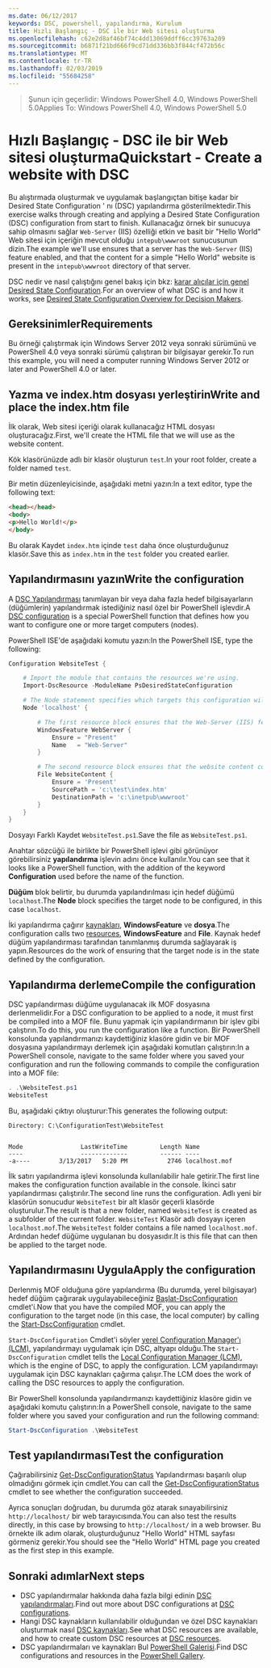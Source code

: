 ```yaml
---
ms.date: 06/12/2017
keywords: DSC, powershell, yapılandırma, Kurulum
title: Hızlı Başlangıç - DSC ile bir Web sitesi oluşturma
ms.openlocfilehash: c62e2d8af46bf74c4dd13069ddff6cc39763a209
ms.sourcegitcommit: b6871f21bd666f9cd71dd336bb3f844cf472b56c
ms.translationtype: MT
ms.contentlocale: tr-TR
ms.lasthandoff: 02/03/2019
ms.locfileid: "55684258"
---
```

> <span data-ttu-id="f814c-103">Şunun için geçerlidir: Windows PowerShell 4.0, Windows PowerShell 5.0</span><span class="sxs-lookup"><span data-stu-id="f814c-103">Applies To: Windows PowerShell 4.0, Windows PowerShell 5.0</span></span>

# <a name="quickstart---create-a-website-with-dsc"></a><span data-ttu-id="f814c-104">Hızlı Başlangıç - DSC ile bir Web sitesi oluşturma</span><span class="sxs-lookup"><span data-stu-id="f814c-104">Quickstart - Create a website with DSC</span></span>

<span data-ttu-id="f814c-105">Bu alıştırmada oluşturmak ve uygulamak başlangıçtan bitişe kadar bir Desired State Configuration ' nı (DSC) yapılandırma gösterilmektedir.</span><span class="sxs-lookup"><span data-stu-id="f814c-105">This exercise walks through creating and applying a Desired State Configuration (DSC) configuration from start to finish.</span></span>
<span data-ttu-id="f814c-106">Kullanacağız örnek bir sunucuya sahip olmasını sağlar `Web-Server` (IIS) özelliği etkin ve basit bir "Hello World" Web sitesi için içeriğin mevcut olduğu `intepub\wwwroot` sunucusunun dizin.</span><span class="sxs-lookup"><span data-stu-id="f814c-106">The example we'll use ensures that a server has the `Web-Server` (IIS) feature enabled, and that the content for a simple "Hello World" website is present in the `intepub\wwwroot` directory of that server.</span></span>

<span data-ttu-id="f814c-107">DSC nedir ve nasıl çalıştığını genel bakış için bkz: [karar alıcılar için genel Desired State Configuration](../overview/decisionMaker.md).</span><span class="sxs-lookup"><span data-stu-id="f814c-107">For an overview of what DSC is and how it works, see [Desired State Configuration Overview for Decision Makers](../overview/decisionMaker.md).</span></span>

## <a name="requirements"></a><span data-ttu-id="f814c-108">Gereksinimler</span><span class="sxs-lookup"><span data-stu-id="f814c-108">Requirements</span></span>

<span data-ttu-id="f814c-109">Bu örneği çalıştırmak için Windows Server 2012 veya sonraki sürümünü ve PowerShell 4.0 veya sonraki sürümü çalıştıran bir bilgisayar gerekir.</span><span class="sxs-lookup"><span data-stu-id="f814c-109">To run this example, you will need a computer running Windows Server 2012 or later and PowerShell 4.0 or later.</span></span>

## <a name="write-and-place-the-indexhtm-file"></a><span data-ttu-id="f814c-110">Yazma ve index.htm dosyası yerleştirin</span><span class="sxs-lookup"><span data-stu-id="f814c-110">Write and place the index.htm file</span></span>

<span data-ttu-id="f814c-111">İlk olarak, Web sitesi içeriği olarak kullanacağız HTML dosyası oluşturacağız.</span><span class="sxs-lookup"><span data-stu-id="f814c-111">First, we'll create the HTML file that we will use as the website content.</span></span>

<span data-ttu-id="f814c-112">Kök klasörünüzde adlı bir klasör oluşturun `test`.</span><span class="sxs-lookup"><span data-stu-id="f814c-112">In your root folder, create a folder named `test`.</span></span>

<span data-ttu-id="f814c-113">Bir metin düzenleyicisinde, aşağıdaki metni yazın:</span><span class="sxs-lookup"><span data-stu-id="f814c-113">In a text editor, type the following text:</span></span>

```html
<head></head>
<body>
<p>Hello World!</p>
</body>
```

<span data-ttu-id="f814c-114">Bu olarak Kaydet `index.htm` içinde `test` daha önce oluşturduğunuz klasör.</span><span class="sxs-lookup"><span data-stu-id="f814c-114">Save this as `index.htm` in the `test` folder you created earlier.</span></span>

## <a name="write-the-configuration"></a><span data-ttu-id="f814c-115">Yapılandırmasını yazın</span><span class="sxs-lookup"><span data-stu-id="f814c-115">Write the configuration</span></span>

<span data-ttu-id="f814c-116">A [DSC Yapılandırması](../configurations/configurations.md) tanımlayan bir veya daha fazla hedef bilgisayarların (düğümlerin) yapılandırmak istediğiniz nasıl özel bir PowerShell işlevdir.</span><span class="sxs-lookup"><span data-stu-id="f814c-116">A [DSC configuration](../configurations/configurations.md) is a special PowerShell function that defines how you want to configure one or more target computers (nodes).</span></span>

<span data-ttu-id="f814c-117">PowerShell ISE'de aşağıdaki komutu yazın:</span><span class="sxs-lookup"><span data-stu-id="f814c-117">In the PowerShell ISE, type the following:</span></span>

```powershell
Configuration WebsiteTest {

    # Import the module that contains the resources we're using.
    Import-DscResource -ModuleName PsDesiredStateConfiguration

    # The Node statement specifies which targets this configuration will be applied to.
    Node 'localhost' {

        # The first resource block ensures that the Web-Server (IIS) feature is enabled.
        WindowsFeature WebServer {
            Ensure = "Present"
            Name   = "Web-Server"
        }

        # The second resource block ensures that the website content copied to the website root folder.
        File WebsiteContent {
            Ensure = 'Present'
            SourcePath = 'c:\test\index.htm'
            DestinationPath = 'c:\inetpub\wwwroot'
        }
    }
}
```

<span data-ttu-id="f814c-118">Dosyayı Farklı Kaydet `WebsiteTest.ps1`.</span><span class="sxs-lookup"><span data-stu-id="f814c-118">Save the file as `WebsiteTest.ps1`.</span></span>

<span data-ttu-id="f814c-119">Anahtar sözcüğü ile birlikte bir PowerShell işlevi gibi görünüyor görebilirsiniz **yapılandırma** işlevin adını önce kullanılır.</span><span class="sxs-lookup"><span data-stu-id="f814c-119">You can see that it looks like a PowerShell function, with the addition of the keyword **Configuration** used before the name of the function.</span></span>

<span data-ttu-id="f814c-120">**Düğüm** blok belirtir, bu durumda yapılandırılması için hedef düğümü `localhost`.</span><span class="sxs-lookup"><span data-stu-id="f814c-120">The **Node** block specifies the target node to be configured, in this case `localhost`.</span></span>

<span data-ttu-id="f814c-121">İki yapılandırma çağırır [kaynakları](../resources/resources.md), **WindowsFeature** ve **dosya**.</span><span class="sxs-lookup"><span data-stu-id="f814c-121">The configuration calls two [resources](../resources/resources.md), **WindowsFeature** and **File**.</span></span>
<span data-ttu-id="f814c-122">Kaynak hedef düğüm yapılandırması tarafından tanımlanmış durumda sağlayarak iş yapın.</span><span class="sxs-lookup"><span data-stu-id="f814c-122">Resources do the work of ensuring that the target node is in the state defined by the configuration.</span></span>

## <a name="compile-the-configuration"></a><span data-ttu-id="f814c-123">Yapılandırma derleme</span><span class="sxs-lookup"><span data-stu-id="f814c-123">Compile the configuration</span></span>

<span data-ttu-id="f814c-124">DSC yapılandırması düğüme uygulanacak ilk MOF dosyasına derlenmelidir.</span><span class="sxs-lookup"><span data-stu-id="f814c-124">For a DSC configuration to be applied to a node, it must first be compiled into a MOF file.</span></span>
<span data-ttu-id="f814c-125">Bunu yapmak için yapılandırmanın bir işlev gibi çalıştırın.</span><span class="sxs-lookup"><span data-stu-id="f814c-125">To do this, you run the configuration like a function.</span></span>
<span data-ttu-id="f814c-126">Bir PowerShell konsolunda yapılandırmanızı kaydettiğiniz klasöre gidin ve bir MOF dosyasına yapılandırmayı derlemek için aşağıdaki komutları çalıştırın:</span><span class="sxs-lookup"><span data-stu-id="f814c-126">In a PowerShell console, navigate to the same folder where you saved your configuration and run the following commands to compile the configuration into a MOF file:</span></span>

```powershell
. .\WebsiteTest.ps1
WebsiteTest
```

<span data-ttu-id="f814c-127">Bu, aşağıdaki çıktıyı oluşturur:</span><span class="sxs-lookup"><span data-stu-id="f814c-127">This generates the following output:</span></span>

```
Directory: C:\ConfigurationTest\WebsiteTest


Mode                LastWriteTime         Length Name
----                -------------         ------ ----
-a----        3/13/2017   5:20 PM           2746 localhost.mof
```

<span data-ttu-id="f814c-128">İlk satırı yapılandırma işlevi konsolunda kullanılabilir hale getirir.</span><span class="sxs-lookup"><span data-stu-id="f814c-128">The first line makes the configuration function available in the console.</span></span>
<span data-ttu-id="f814c-129">İkinci satır yapılandırması çalıştırılır.</span><span class="sxs-lookup"><span data-stu-id="f814c-129">The second line runs the configuration.</span></span>
<span data-ttu-id="f814c-130">Adlı yeni bir klasörün sonucudur `WebsiteTest` bir alt klasör geçerli klasörde oluşturulur.</span><span class="sxs-lookup"><span data-stu-id="f814c-130">The result is that a new folder, named `WebsiteTest` is created as a subfolder of the current folder.</span></span>
<span data-ttu-id="f814c-131">`WebsiteTest` Klasör adlı dosyayı içeren `localhost.mof`.</span><span class="sxs-lookup"><span data-stu-id="f814c-131">The `WebsiteTest` folder contains a file named `localhost.mof`.</span></span>
<span data-ttu-id="f814c-132">Ardından hedef düğüme uygulanan bu dosyasıdır.</span><span class="sxs-lookup"><span data-stu-id="f814c-132">It is this file that can then be applied to the target node.</span></span>

## <a name="apply-the-configuration"></a><span data-ttu-id="f814c-133">Yapılandırmasını Uygula</span><span class="sxs-lookup"><span data-stu-id="f814c-133">Apply the configuration</span></span>

<span data-ttu-id="f814c-134">Derlenmiş MOF olduğuna göre yapılandırma (Bu durumda, yerel bilgisayar) hedef düğüm çağırarak uygulayabileceğiniz [Başlat-DscConfiguration](/powershell/module/psdesiredstateconfiguration/start-dscconfiguration) cmdlet'i.</span><span class="sxs-lookup"><span data-stu-id="f814c-134">Now that you have the compiled MOF, you can apply the configuration to the target node (in this case, the local computer) by calling the [Start-DscConfiguration](/powershell/module/psdesiredstateconfiguration/start-dscconfiguration) cmdlet.</span></span>

<span data-ttu-id="f814c-135">`Start-DscConfiguration` Cmdlet'i söyler [yerel Configuration Manager'ı (LCM)](../managing-nodes/metaConfig.md), yapılandırmayı uygulamak için DSC, altyapı olduğu.</span><span class="sxs-lookup"><span data-stu-id="f814c-135">The `Start-DscConfiguration` cmdlet tells the [Local Configuration Manager (LCM)](../managing-nodes/metaConfig.md), which is the engine of DSC, to apply the configuration.</span></span>
<span data-ttu-id="f814c-136">LCM yapılandırmayı uygulamak için DSC kaynakları çağırma çalışır.</span><span class="sxs-lookup"><span data-stu-id="f814c-136">The LCM does the work of calling the DSC resources to apply the configuration.</span></span>

<span data-ttu-id="f814c-137">Bir PowerShell konsolunda yapılandırmanızı kaydettiğiniz klasöre gidin ve aşağıdaki komutu çalıştırın:</span><span class="sxs-lookup"><span data-stu-id="f814c-137">In a PowerShell console, navigate to the same folder where you saved your configuration and run the following command:</span></span>

```powershell
Start-DscConfiguration .\WebsiteTest
```

## <a name="test-the-configuration"></a><span data-ttu-id="f814c-138">Test yapılandırması</span><span class="sxs-lookup"><span data-stu-id="f814c-138">Test the configuration</span></span>

<span data-ttu-id="f814c-139">Çağırabilirsiniz [Get-DscConfigurationStatus](/powershell/module/psdesiredstateconfiguration/get-dscconfigurationstatus) Yapılandırması başarılı olup olmadığını görmek için cmdlet.</span><span class="sxs-lookup"><span data-stu-id="f814c-139">You can call the [Get-DscConfigurationStatus](/powershell/module/psdesiredstateconfiguration/get-dscconfigurationstatus) cmdlet to see whether the configuration succeeded.</span></span>

<span data-ttu-id="f814c-140">Ayrıca sonuçları doğrudan, bu durumda göz atarak sınayabilirsiniz `http://localhost/` bir web tarayıcısında.</span><span class="sxs-lookup"><span data-stu-id="f814c-140">You can also test the results directly, in this case by browsing to `http://localhost/` in a web browser.</span></span>
<span data-ttu-id="f814c-141">Bu örnekte ilk adım olarak, oluşturduğunuz "Hello World" HTML sayfası görmeniz gerekir.</span><span class="sxs-lookup"><span data-stu-id="f814c-141">You should see the "Hello World" HTML page you created as the first step in this example.</span></span>

## <a name="next-steps"></a><span data-ttu-id="f814c-142">Sonraki adımlar</span><span class="sxs-lookup"><span data-stu-id="f814c-142">Next steps</span></span>

- <span data-ttu-id="f814c-143">DSC yapılandırmalar hakkında daha fazla bilgi edinin [DSC yapılandırmaları](../configurations/configurations.md).</span><span class="sxs-lookup"><span data-stu-id="f814c-143">Find out more about DSC configurations at [DSC configurations](../configurations/configurations.md).</span></span>
- <span data-ttu-id="f814c-144">Hangi DSC kaynakların kullanılabilir olduğundan ve özel DSC kaynakları oluşturmak nasıl [DSC kaynakları](../resources/resources.md).</span><span class="sxs-lookup"><span data-stu-id="f814c-144">See what DSC resources are available, and how to create custom DSC resources at [DSC resources](../resources/resources.md).</span></span>
- <span data-ttu-id="f814c-145">DSC yapılandırmaları ve kaynakları Bul [PowerShell Galerisi](https://www.powershellgallery.com/).</span><span class="sxs-lookup"><span data-stu-id="f814c-145">Find DSC configurations and resources in the [PowerShell Gallery](https://www.powershellgallery.com/).</span></span>
